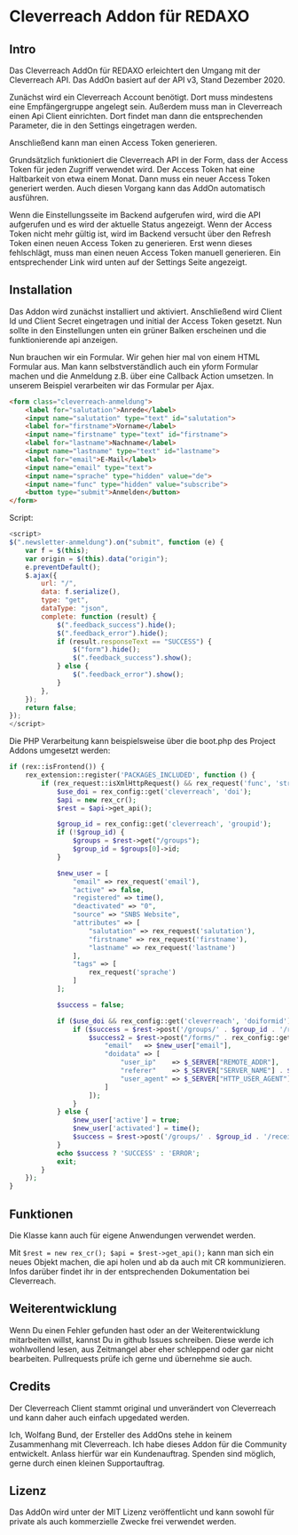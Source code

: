 # Cleverreach Addon für REDAXO

## Intro

Das Cleverreach AddOn für REDAXO erleichtert den Umgang mit der Cleverreach API. Das AddOn basiert auf der API v3, Stand Dezember 2020.

Zunächst wird ein Cleverreach Account benötigt. Dort muss mindestens eine Empfängergruppe angelegt sein. Außerdem muss man in Cleverreach einen Api Client einrichten. Dort findet man dann die entsprechenden Parameter, die in den Settings eingetragen werden.

Anschließend kann man einen Access Token generieren.

Grundsätzlich funktioniert die Cleverreach API in der Form, dass der Access Token für jeden Zugriff verwendet wird. Der Access Token hat eine Haltbarkeit von etwa einem Monat. Dann muss ein neuer Access Token generiert werden. Auch diesen Vorgang kann das AddOn automatisch ausführen.

Wenn die Einstellungsseite im Backend aufgerufen wird, wird die API aufgerufen und es wird der aktuelle Status angezeigt. Wenn der Access Token nicht mehr gültig ist, wird im Backend versucht über den Refresh Token einen neuen Access Token zu generieren. Erst wenn dieses fehlschlägt, muss man einen neuen Access Token manuell generieren. Ein entsprechender Link wird unten auf der Settings Seite angezeigt.

## Installation

Das Addon wird zunächst installiert und aktiviert. Anschließend wird Client Id und Client Secret eingetragen und initial der Access Token gesetzt. Nun sollte in den Einstellungen unten ein grüner Balken erscheinen und die funktionierende api anzeigen.

Nun brauchen wir ein Formular. Wir gehen hier mal von einem HTML Formular aus. Man kann selbstverständlich auch ein yform Formular machen und die Anmeldung z.B. über eine Callback Action umsetzen. In unserem Beispiel verarbeiten wir das Formular per Ajax.

```html
<form class="cleverreach-anmeldung">
    <label for="salutation">Anrede</label>
    <input name="salutation" type="text" id="salutation">
    <label for="firstname">Vorname</label>
    <input name="firstname" type="text" id="firstname">
    <label for="lastname">Nachname</label>
    <input name="lastname" type="text" id="lastname">
    <label for="email">E-Mail</label>
    <input name="email" type="text">
    <input name="sprache" type="hidden" value="de">
    <input name="func" type="hidden" value="subscribe">
    <button type="submit">Anmelden</button>
</form>
```

Script:

```js
<script>
$(".newsletter-anmeldung").on("submit", function (e) {
    var f = $(this);
    var origin = $(this).data("origin");
    e.preventDefault();
    $.ajax({
        url: "/",
        data: f.serialize(),
        type: "get",
        dataType: "json",
        complete: function (result) {
            $(".feedback_success").hide();
            $(".feedback_error").hide();
            if (result.responseText == "SUCCESS") {
                $("form").hide();
                $(".feedback_success").show();
            } else {
                $(".feedback_error").show();
            }
        },
    });
    return false;
});
</script>
```

Die PHP Verarbeitung kann beispielsweise über die boot.php des Project Addons umgesetzt werden:

```php
if (rex::isFrontend()) {
    rex_extension::register('PACKAGES_INCLUDED', function () {
        if (rex_request::isXmlHttpRequest() && rex_request('func', 'string') == 'subscribe') {
            $use_doi = rex_config::get('cleverreach', 'doi');
            $api = new rex_cr();
            $rest = $api->get_api();

            $group_id = rex_config::get('cleverreach', 'groupid');
            if (!$group_id) {
                $groups = $rest->get("/groups");
                $group_id = $groups[0]->id;
            }

            $new_user = [
                "email" => rex_request('email'),
                "active" => false,
                "registered" => time(),
                "deactivated" => "0",
                "source" => "SNBS Website",
                "attributes" => [
                    "salutation" => rex_request('salutation'),
                    "firstname" => rex_request('firstname'),
                    "lastname" => rex_request('lastname')
                ],
                "tags" => [
                    rex_request('sprache')
                ]
            ];

            $success = false;

            if ($use_doi && rex_config::get('cleverreach', 'doiformid')) {
                if ($success = $rest->post('/groups/' . $group_id . '/receivers', $new_user)) {
                    $success2 = $rest->post("/forms/" . rex_config::get('cleverreach', 'doiformid') . "/send/activate", [
                        "email"   => $new_user["email"],
                        "doidata" => [
                            "user_ip"    => $_SERVER["REMOTE_ADDR"],
                            "referer"    => $_SERVER["SERVER_NAME"] . $_SERVER["REQUEST_URI"],
                            "user_agent" => $_SERVER["HTTP_USER_AGENT"]
                        ]
                    ]);
                }
            } else {
                $new_user['active'] = true;
                $new_user['activated'] = time();
                $success = $rest->post('/groups/' . $group_id . '/receivers', $new_user);
            }
            echo $success ? 'SUCCESS' : 'ERROR';
            exit;
        }
    });
}

```


## Funktionen

Die Klasse kann auch für eigene Anwendungen verwendet werden.

Mit `$rest = new rex_cr(); $api = $rest->get_api();` kann man sich ein neues Objekt machen, die api holen und ab da auch mit CR kommunizieren. Infos darüber findet ihr in der entsprechenden Dokumentation bei Cleverreach.

## Weiterentwicklung

Wenn Du einen Fehler gefunden hast oder an der Weiterentwicklung mitarbeiten willst, kannst Du in github Issues schreiben. Diese werde ich wohlwollend lesen, aus Zeitmangel aber eher schleppend oder gar nicht bearbeiten. Pullrequests prüfe ich gerne und übernehme sie auch.


## Credits

Der Cleverreach Client stammt original und unverändert von Cleverreach und kann daher auch einfach upgedated werden.

Ich, Wolfang Bund, der Ersteller des AddOns stehe in keinem Zusammenhang mit Cleverreach. Ich habe dieses Addon für die Community entwickelt. Anlass hierfür war ein Kundenauftrag. Spenden sind möglich, gerne durch einen kleinen Supportauftrag.

## Lizenz

Das AddOn wird unter der MIT Lizenz veröffentlicht und kann sowohl für private als auch kommerzielle Zwecke frei verwendet werden.
